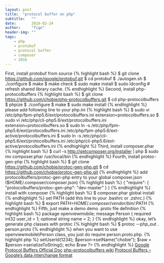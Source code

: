 ```yaml
---
layout: post
title:  "protocol buffer on php"
subtitle:   ""  
date:       2016-02-24
author:     "figo"
header-img: ""
tags:
    - php
    - protobuf
    - protocol buffer
    - composer
    - 2016
---
```

First, install protobuf from source
{% highlight bash %}
$ git clone https://github.com/google/protobuf.git
$ cd protobuf
$ ./autogen.sh
$ ./configure
$ make
$ make check
$ sudo make install
$ sudo ldconfig # refresh shared library cache.
{% endhighlight %}
Second, install php-protocolbuffers
{% highlight bash %}
$ git clone https://github.com/chobie/php-protocolbuffers.git
$ cd php-protocolbuffers
$ phpize
$ ./configure
$ make
$ sudo make install
{% endhighlight %}
please add following line to your php.ini
{% highlight bash %}
$ sudo vi /etc/php/fpm-php5.6/ext/protocolbuffers.ini
extension=protocolbuffers.so
$ sudo vi /etc/php/cli-php5.6/ext/protocolbuffers.ini
extension=protocolbuffers.so
$ sudo ln -s /etc/php/fpm-php5.6/ext/protocolbuffers.ini /etc/php/fpm-php5.6/ext-active/protocolbuffers.ini
$ sudo ln -s /etc/php/cli-php5.6/ext/protocolbuffers.ini /etc/php/cli-php5.6/ext-active/protocolbuffers.ini
{% endhighlight %}
Third, install composer.phar
{% highlight bash %}
$ curl -s http://getcomposer.org/installer | php
$ sudo mv composer.phar /usr/local/bin
{% endhighlight %}
Fourth, install protoc-gen-php
{% highlight bash %}
$ git clone https://github.com/chobie/protoc-gen-php.git
$ cd https://github.com/chobie/protoc-gen-php.git
{% endhighlight %}
add protocolbuffers/protoc-gen-php entry to your global composer.json ($HOME/.composer/composer.json)
{% highlight bash %}
{
"require": {
"protocolbuffers/protoc-gen-php": "dev-master"
}
}
{% endhighlight %}
install with composer
{% highlight bash %}
$ composer.phar global install
{% endhighlight %}
set PATH (add this line to your .bashrc or .zshrc.)
{% highlight bash %}
$ export PATH=$HOME/.composer/vendor/bin/:$PATH
{% endhighlight %}
Fifth, just make a demo
demo .proto file definition
{% highlight bash %}
package openviewmobile;
message Person
{
required int32 user_id = 1;
optional string name = 2;
}
{% endhighlight %}
okay, let’s generate php classes with protoc
{% highlight bash %}
$ protoc --php_out . person.proto
{% endhighlight %}
when you want to use openviewmobile\Person class, you just do require person.proto.php.
{% highlight php %}
setUserId(1234);
$person->setName("chobie");
$raw = $person->serializeToString();
echo $raw
?>
{% endhighlight %}
[Google Protocol Buffers Official Doc][1]
[php-protocolbuffers wiki][2]
[Protocol Buffers – Google’s data interchange format][3]

[1]: https://developers.google.com/protocol-buffers/
[2]: https://github.com/chobie/php-protocolbuffers/wiki
[3]: https://github.com/google/protobuf
